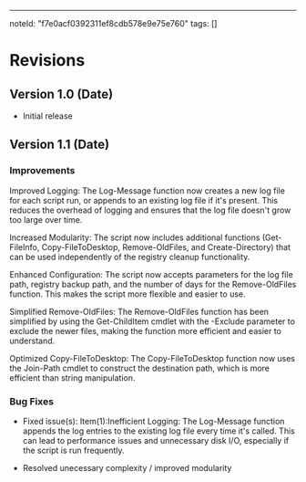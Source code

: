 ---
noteId: "f7e0acf0392311ef8cdb578e9e75e760"
tags: []

# Revisions

## Version 1.0 (Date)
- Initial release

## Version 1.1 (Date)
### Improvements

Improved Logging: 
The Log-Message function now creates a new log file for each script run, or appends to an existing log file if it's present. This reduces the overhead of logging and ensures that the log file doesn't grow too large over time.

Increased Modularity: 
The script now includes additional functions (Get-FileInfo, Copy-FileToDesktop, Remove-OldFiles, and Create-Directory) that can be used independently of the registry cleanup functionality.

Enhanced Configuration: 
The script now accepts parameters for the log file path, registry backup path, and the number of days for the Remove-OldFiles function. This makes the script more flexible and easier to use.

Simplified Remove-OldFiles: 
The Remove-OldFiles function has been simplified by using the Get-ChildItem cmdlet with the -Exclude parameter to exclude the newer files, making the function more efficient and easier to understand.

Optimized Copy-FileToDesktop: 
The Copy-FileToDesktop function now uses the Join-Path cmdlet to construct the destination path, which is more efficient than string manipulation.

### Bug Fixes
- Fixed issue(s):
    Item(1):Inefficient Logging: The Log-Message function appends the log entries to the existing log file every time it's called. This can lead to performance issues and unnecessary disk I/O, especially if the script is run frequently.

- Resolved unecessary complexity / improved modularity

